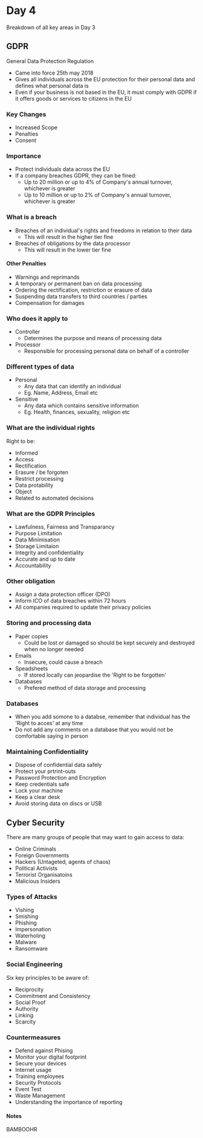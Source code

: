 # Day 4

Breakdown of all key areas in Day 3

## GDPR

General Data Protection Regulation

- Came into force 25th may 2018
- Gives all individuals across the EU protection for their personal data and defines what personal data is
- Even if your business is not based in the EU, it must comply with GDPR if it offers goods or services to citizens in the EU

### Key Changes

- Increased Scope
- Penalties
- Consent

### Importance

- Protect individuals data across the EU
- If a company breaches GDPR, they can be fined:
  - Up to 20 million or up to 4% of Company's annual turnover, whichever is greater
  - Up to 10 million or up to 2% of Company's annual turnover, whichever is greater

### What is a breach

- Breaches of an individual's rights and freedoms in relation to their data
  - This will result in the higher tier fine
- Breaches of obligations by the data processor
  - This will result in the lower tier fine

#### Other Penalties

- Warnings and reprimands
- A temporary or permanent ban on data processing
- Ordering the rectification, restriction or erasure of data
- Suspending data transfers to third countries / parties
- Compensation for damages

### Who does it apply to

- Controller
  - Determines the purpose and means of processing data
- Processor
  - Responsible for processing personal data on behalf of a controller

### Different types of data

- Personal
  - Any data that can identify an individual
  - Eg. Name, Address, Email etc
- Sensitive
  - Any data which contains sensitive information
  - Eg. Health, finances, sexuality, religion etc

### What are the individual rights

Right to be:

- Informed
- Access
- Rectification
- Erasure / be forgoten
- Restrict processing
- Data protability
- Object
- Related to automated decisions

### What are the GDPR Principles

- Lawfulness, Fairness and Transparancy
- Purpose Limitation
- Data Minimisation
- Storage Limitaion
- Integrity and confidentiality
- Accurate and up to date
- Accountability

### Other obligation

- Assign a data protection officer (DPO)
- Inform ICO of data breaches within 72 hours
- All companies required to update their privacy policies

### Storing and processing data

- Paper copies
  - Could be lost or damaged so should be kept securely and destroyed when no longer needed
- Emails
  - Insecure, could cause a breach
- Speadsheets
  - If stored locally can jeopardise the 'Right to be forgotten'
- Databases
  - Prefered method of data storage and processing

### Databases

- When you add somone to a databse, remember that individual has the 'Right to acces' at any time
- Do not add any comments on a database that you would not be comfortable saying in person

### Maintaining Confidentiality

- Dispose of confidential data safely
- Protect your prtrint-outs
- Password Protection and Encryption
- Keep credentials safe
- Lock your machine
- Keep a clear desk
- Avoid storing data on discs or USB

## Cyber Security

There are many groups of people that may want to gain access to data:

- Online Criminals
- Foreign Governments
- Hackers (Untageted, agents of chaos)
- Political Activists
- Terrorist Organisatoins
- Malicious Insiders

### Types of Attacks

- Vishing
- Smishing
- Phishing
- Impersonation
- Waterholing
- Malware
- Ransomware

### Social Engineering

Six key principles to be aware of:

- Reciprocity
- Commitment and Consistency
- Social Proof
- Authority
- Linking
- Scarcity

### Countermeasures

- Defend against Phising
- Monitor your digital footprint
- Secure your devices
- Internet usage
- Training employees
- Security Protocols
- Event Test
- Waste Management
- Understanding the importance of reporting

#### Notes

BAMBOOHR
